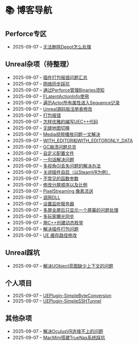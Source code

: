 # 📚 博客导航

## Perforce专区
- 2025-09-07 – [无法删除Depot怎么处理](https://raw.githubusercontent.com/mengzhishanghun/mengzhishanghun/main/Blog/Perforce%E4%B8%93%E5%8C%BA/%E6%97%A0%E6%B3%95%E5%88%A0%E9%99%A4Depot%E6%80%8E%E4%B9%88%E5%A4%84%E7%90%86.md)

## Unreal杂项（待整理）
- 2025-09-07 – [插件打包报错问题汇总](https://raw.githubusercontent.com/mengzhishanghun/mengzhishanghun/main/Blog/Unreal%E6%9D%82%E9%A1%B9%EF%BC%88%E5%BE%85%E6%95%B4%E7%90%86%EF%BC%89/%E6%8F%92%E4%BB%B6%E6%89%93%E5%8C%85%E6%8A%A5%E9%94%99%E9%97%AE%E9%A2%98%E6%B1%87%E6%80%BB.md)
- 2025-09-07 – [网络同步踩坑](https://raw.githubusercontent.com/mengzhishanghun/mengzhishanghun/main/Blog/Unreal%E6%9D%82%E9%A1%B9%EF%BC%88%E5%BE%85%E6%95%B4%E7%90%86%EF%BC%89/%E7%BD%91%E7%BB%9C%E5%90%8C%E6%AD%A5%E8%B8%A9%E5%9D%91.md)
- 2025-09-07 – [通过Perforce管理Binaries须知](https://raw.githubusercontent.com/mengzhishanghun/mengzhishanghun/main/Blog/Unreal%E6%9D%82%E9%A1%B9%EF%BC%88%E5%BE%85%E6%95%B4%E7%90%86%EF%BC%89/%E9%80%9A%E8%BF%87Perforce%E7%AE%A1%E7%90%86Binaries%E9%A1%BB%E7%9F%A5.md)
- 2025-09-07 – [FLatentActionInfo使用](https://raw.githubusercontent.com/mengzhishanghun/mengzhishanghun/main/Blog/Unreal%E6%9D%82%E9%A1%B9%EF%BC%88%E5%BE%85%E6%95%B4%E7%90%86%EF%BC%89/FLatentActionInfo%E4%BD%BF%E7%94%A8.md)
- 2025-09-07 – [遍历Actor所有属性进入Sequence记录](https://raw.githubusercontent.com/mengzhishanghun/mengzhishanghun/main/Blog/Unreal%E6%9D%82%E9%A1%B9%EF%BC%88%E5%BE%85%E6%95%B4%E7%90%86%EF%BC%89/%E9%81%8D%E5%8E%86Actor%E6%89%80%E6%9C%89%E5%B1%9E%E6%80%A7%E8%BF%9B%E5%85%A5Sequence%E8%AE%B0%E5%BD%95.md)
- 2025-09-07 – [Unreal源码版注册表修改](https://raw.githubusercontent.com/mengzhishanghun/mengzhishanghun/main/Blog/Unreal%E6%9D%82%E9%A1%B9%EF%BC%88%E5%BE%85%E6%95%B4%E7%90%86%EF%BC%89/Unreal%E6%BA%90%E7%A0%81%E7%89%88%E6%B3%A8%E5%86%8C%E8%A1%A8%E4%BF%AE%E6%94%B9.md)
- 2025-09-07 – [打包报错](https://raw.githubusercontent.com/mengzhishanghun/mengzhishanghun/main/Blog/Unreal%E6%9D%82%E9%A1%B9%EF%BC%88%E5%BE%85%E6%95%B4%E7%90%86%EF%BC%89/%E6%89%93%E5%8C%85%E6%8A%A5%E9%94%99.md)
- 2025-09-07 – [怎样优雅的编写UEC++代码](https://raw.githubusercontent.com/mengzhishanghun/mengzhishanghun/main/Blog/Unreal%E6%9D%82%E9%A1%B9%EF%BC%88%E5%BE%85%E6%95%B4%E7%90%86%EF%BC%89/%E6%80%8E%E6%A0%B7%E4%BC%98%E9%9B%85%E7%9A%84%E7%BC%96%E5%86%99UEC%2B%2B%E4%BB%A3%E7%A0%81.md)
- 2025-09-07 – [无缝地图切换](https://raw.githubusercontent.com/mengzhishanghun/mengzhishanghun/main/Blog/Unreal%E6%9D%82%E9%A1%B9%EF%BC%88%E5%BE%85%E6%95%B4%E7%90%86%EF%BC%89/%E6%97%A0%E7%BC%9D%E5%9C%B0%E5%9B%BE%E5%88%87%E6%8D%A2.md)
- 2025-09-07 – [Media视频播放问题一文解决](https://raw.githubusercontent.com/mengzhishanghun/mengzhishanghun/main/Blog/Unreal%E6%9D%82%E9%A1%B9%EF%BC%88%E5%BE%85%E6%95%B4%E7%90%86%EF%BC%89/Media%E8%A7%86%E9%A2%91%E6%92%AD%E6%94%BE%E9%97%AE%E9%A2%98%E4%B8%80%E6%96%87%E8%A7%A3%E5%86%B3.md)
- 2025-09-07 – [WITH_EDITOR和WITH_EDITORONLY_DATA](https://raw.githubusercontent.com/mengzhishanghun/mengzhishanghun/main/Blog/Unreal%E6%9D%82%E9%A1%B9%EF%BC%88%E5%BE%85%E6%95%B4%E7%90%86%EF%BC%89/WITH_EDITOR%E5%92%8CWITH_EDITORONLY_DATA.md)
- 2025-09-07 – [GC崩溃问题总览](https://raw.githubusercontent.com/mengzhishanghun/mengzhishanghun/main/Blog/Unreal%E6%9D%82%E9%A1%B9%EF%BC%88%E5%BE%85%E6%95%B4%E7%90%86%EF%BC%89/GC%E5%B4%A9%E6%BA%83%E9%97%AE%E9%A2%98%E6%80%BB%E8%A7%88.md)
- 2025-09-07 – [自定义配置文件](https://raw.githubusercontent.com/mengzhishanghun/mengzhishanghun/main/Blog/Unreal%E6%9D%82%E9%A1%B9%EF%BC%88%E5%BE%85%E6%95%B4%E7%90%86%EF%BC%89/%E8%87%AA%E5%AE%9A%E4%B9%89%E9%85%8D%E7%BD%AE%E6%96%87%E4%BB%B6.md)
- 2025-09-07 – [一句话解决问题](https://raw.githubusercontent.com/mengzhishanghun/mengzhishanghun/main/Blog/Unreal%E6%9D%82%E9%A1%B9%EF%BC%88%E5%BE%85%E6%95%B4%E7%90%86%EF%BC%89/%E4%B8%80%E5%8F%A5%E8%AF%9D%E8%A7%A3%E5%86%B3%E9%97%AE%E9%A2%98.md)
- 2025-09-07 – [多视角GI丢失问题的解决办法](https://raw.githubusercontent.com/mengzhishanghun/mengzhishanghun/main/Blog/Unreal%E6%9D%82%E9%A1%B9%EF%BC%88%E5%BE%85%E6%95%B4%E7%90%86%EF%BC%89/%E5%A4%9A%E8%A7%86%E8%A7%92GI%E4%B8%A2%E5%A4%B1%E9%97%AE%E9%A2%98%E7%9A%84%E8%A7%A3%E5%86%B3%E5%8A%9E%E6%B3%95.md)
- 2025-09-07 – [关闭插件自启（以SteamVR为例）](https://raw.githubusercontent.com/mengzhishanghun/mengzhishanghun/main/Blog/Unreal%E6%9D%82%E9%A1%B9%EF%BC%88%E5%BE%85%E6%95%B4%E7%90%86%EF%BC%89/%E5%85%B3%E9%97%AD%E6%8F%92%E4%BB%B6%E8%87%AA%E5%90%AF%EF%BC%88%E4%BB%A5SteamVR%E4%B8%BA%E4%BE%8B%EF%BC%89.md)
- 2025-09-07 – [不常见的函数参数](https://raw.githubusercontent.com/mengzhishanghun/mengzhishanghun/main/Blog/Unreal%E6%9D%82%E9%A1%B9%EF%BC%88%E5%BE%85%E6%95%B4%E7%90%86%EF%BC%89/%E4%B8%8D%E5%B8%B8%E8%A7%81%E7%9A%84%E5%87%BD%E6%95%B0%E5%8F%82%E6%95%B0.md)
- 2025-09-07 – [修改分屏顺序以及比例](https://raw.githubusercontent.com/mengzhishanghun/mengzhishanghun/main/Blog/Unreal%E6%9D%82%E9%A1%B9%EF%BC%88%E5%BE%85%E6%95%B4%E7%90%86%EF%BC%89/%E4%BF%AE%E6%94%B9%E5%88%86%E5%B1%8F%E9%A1%BA%E5%BA%8F%E4%BB%A5%E5%8F%8A%E6%AF%94%E4%BE%8B.md)
- 2025-09-07 – [PixelStreaming 像素流送](https://raw.githubusercontent.com/mengzhishanghun/mengzhishanghun/main/Blog/Unreal%E6%9D%82%E9%A1%B9%EF%BC%88%E5%BE%85%E6%95%B4%E7%90%86%EF%BC%89/PixelStreaming%20%E5%83%8F%E7%B4%A0%E6%B5%81%E9%80%81.md)
- 2025-09-07 – [调用DLL](https://raw.githubusercontent.com/mengzhishanghun/mengzhishanghun/main/Blog/Unreal%E6%9D%82%E9%A1%B9%EF%BC%88%E5%BE%85%E6%95%B4%E7%90%86%EF%BC%89/%E8%B0%83%E7%94%A8DLL.md)
- 2025-09-07 – [设置监听服务器](https://raw.githubusercontent.com/mengzhishanghun/mengzhishanghun/main/Blog/Unreal%E6%9D%82%E9%A1%B9%EF%BC%88%E5%BE%85%E6%95%B4%E7%90%86%EF%BC%89/%E8%AE%BE%E7%BD%AE%E7%9B%91%E5%90%AC%E6%9C%8D%E5%8A%A1%E5%99%A8.md)
- 2025-09-07 – [多屏全屏后只显示一个屏幕的问题处理](https://raw.githubusercontent.com/mengzhishanghun/mengzhishanghun/main/Blog/Unreal%E6%9D%82%E9%A1%B9%EF%BC%88%E5%BE%85%E6%95%B4%E7%90%86%EF%BC%89/%E5%A4%9A%E5%B1%8F%E5%85%A8%E5%B1%8F%E5%90%8E%E5%8F%AA%E6%98%BE%E7%A4%BA%E4%B8%80%E4%B8%AA%E5%B1%8F%E5%B9%95%E7%9A%84%E9%97%AE%E9%A2%98%E5%A4%84%E7%90%86.md)
- 2025-09-07 – [多玩家曝光同步](https://raw.githubusercontent.com/mengzhishanghun/mengzhishanghun/main/Blog/Unreal%E6%9D%82%E9%A1%B9%EF%BC%88%E5%BE%85%E6%95%B4%E7%90%86%EF%BC%89/%E5%A4%9A%E7%8E%A9%E5%AE%B6%E6%9B%9D%E5%85%89%E5%90%8C%E6%AD%A5.md)
- 2025-09-07 – [用C++创建动态枚举](https://raw.githubusercontent.com/mengzhishanghun/mengzhishanghun/main/Blog/Unreal%E6%9D%82%E9%A1%B9%EF%BC%88%E5%BE%85%E6%95%B4%E7%90%86%EF%BC%89/%E7%94%A8C%2B%2B%E5%88%9B%E5%BB%BA%E5%8A%A8%E6%80%81%E6%9E%9A%E4%B8%BE.md)
- 2025-09-07 – [解决插件打包问题](https://raw.githubusercontent.com/mengzhishanghun/mengzhishanghun/main/Blog/Unreal%E6%9D%82%E9%A1%B9%EF%BC%88%E5%BE%85%E6%95%B4%E7%90%86%EF%BC%89/%E8%A7%A3%E5%86%B3%E6%8F%92%E4%BB%B6%E6%89%93%E5%8C%85%E9%97%AE%E9%A2%98.md)
- 2025-09-07 – [UE 缓存路径修改](https://raw.githubusercontent.com/mengzhishanghun/mengzhishanghun/main/Blog/Unreal%E6%9D%82%E9%A1%B9%EF%BC%88%E5%BE%85%E6%95%B4%E7%90%86%EF%BC%89/UE%20%E7%BC%93%E5%AD%98%E8%B7%AF%E5%BE%84%E4%BF%AE%E6%94%B9.md)

## Unreal踩坑
- 2025-09-07 – [解决UObject蓝图缺少上下文的问题](https://raw.githubusercontent.com/mengzhishanghun/mengzhishanghun/main/Blog/Unreal%E8%B8%A9%E5%9D%91/%E8%A7%A3%E5%86%B3UObject%E8%93%9D%E5%9B%BE%E7%BC%BA%E5%B0%91%E4%B8%8A%E4%B8%8B%E6%96%87%E7%9A%84%E9%97%AE%E9%A2%98.md)

## 个人项目
- 2025-09-07 – [UEPlugin-SimpleByteConversion](https://raw.githubusercontent.com/mengzhishanghun/mengzhishanghun/main/Blog/%E4%B8%AA%E4%BA%BA%E9%A1%B9%E7%9B%AE/UEPlugin-SimpleByteConversion.md)
- 2025-09-07 – [UEPlugin-SimpleSSHTunnel](https://raw.githubusercontent.com/mengzhishanghun/mengzhishanghun/main/Blog/%E4%B8%AA%E4%BA%BA%E9%A1%B9%E7%9B%AE/UEPlugin-SimpleSSHTunnel.md)

## 其他杂项
- 2025-09-07 – [解决OculusVR连接不上的问题](https://raw.githubusercontent.com/mengzhishanghun/mengzhishanghun/main/Blog/%E5%85%B6%E4%BB%96%E6%9D%82%E9%A1%B9/%E8%A7%A3%E5%86%B3OculusVR%E8%BF%9E%E6%8E%A5%E4%B8%8D%E4%B8%8A%E7%9A%84%E9%97%AE%E9%A2%98.md)
- 2025-09-07 – [MacMini搭建TrueNas系统踩坑](https://raw.githubusercontent.com/mengzhishanghun/mengzhishanghun/main/Blog/%E5%85%B6%E4%BB%96%E6%9D%82%E9%A1%B9/MacMini%E6%90%AD%E5%BB%BATrueNas%E7%B3%BB%E7%BB%9F%E8%B8%A9%E5%9D%91.md)
